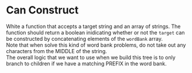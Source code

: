 # Can Construct
White a function that accepts a target string and an array of strings. The function should return a boolean inidicating whether or not the `target` can be constructed by concatenating elements of the `wordBank` array.
<br />
Note that when solve this kind of word bank problems, do not take out any characters from the MIDDLE of the string. 
<br />
The overall logic that we want to use when we build this tree is to only branch to children if we have a matching PREFIX in the word bank. 